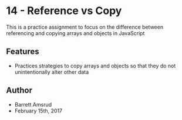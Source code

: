 # 14 - Reference vs Copy

This is a practice assignment to focus on the difference between referencing and copying arrays and objects in JavaScript

## Features

- Practices strategies to copy arrays and objects so that they do not unintentionally alter other data

## Author

- Barrett Amsrud
- February 15th, 2017
